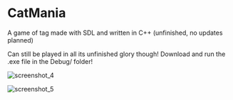 # CatMania
A game of tag made with SDL and written in C++ (unfinished, no updates planned) </br>

Can still be played in all its unfinished glory though! Download and run the .exe file in the Debug/ folder! </br>

![screenshot_4](https://user-images.githubusercontent.com/34168761/35585350-fbc51006-05f7-11e8-9e07-4fa95d3263fb.png)

![screenshot_5](https://user-images.githubusercontent.com/34168761/35585354-fd9c7e28-05f7-11e8-95fc-c3d9cd8e3e64.png)
